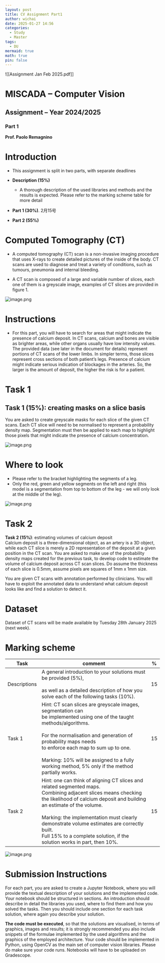 ```yaml
---
layout: post
title: CV Assignment Part1
author: wichai
date: 2025-01-27 14:56
categories:
  - Study
  - Master
tags:
  - DU
mermaid: true
math: true
pin: false
---
```

![[Assignment Jan Feb 2025.pdf]]

# MISCADA – Computer Vision
## Assignment – Year 2024/2025
### Part 1
**Prof. Paolo Remagnino**

# Introduction

- This assignment is split in two parts, with separate deadlines

- **Description (15%)**
  - A thorough description of the used libraries and methods and the results is expected. Please refer to the marking scheme table for more detail
  
- **Part 1 (30%)**. 2月15号

- **Part 2 (55%)**

# Computed Tomography (CT)

- A computed tomography (CT) scan is a non-invasive imaging procedure that uses X-rays to create detailed pictures of the inside of the body. CT scans are used to diagnose and treat a variety of conditions, such as tumours, pneumonia and internal bleeding.

- A CT scan is composed of a large and variable number of slices, each one of them is a greyscale image, examples of CT slices are provided in figure 1.

![image.png](https://wichaiblog-1316355194.cos.ap-hongkong.myqcloud.com/20250127151032.png)

# Instructions

- For this part, you will have to search for areas that might indicate the presence of calcium deposit. In CT scans, calcium and bones are visible as brighter areas, while other organs usually have low intensity values. The provided data (see later in the document for details) represent portions of CT scans of the lower limbs. In simpler terms, those slices represent cross sections of both patient’s legs. Presence of calcium might indicate serious indication of blockages in the arteries. So, the larger is the amount of deposit, the higher the risk is for a patient.

# Task 1

## Task 1 (15%): creating masks on a slice basis
You are asked to create greyscale masks for each slice of the given CT scans. Each CT slice will need to be normalised to represent a probability density map. Segmentation must then be applied to each map to highlight those pixels that might indicate the presence of calcium concentration.

![image.png](https://wichaiblog-1316355194.cos.ap-hongkong.myqcloud.com/20250127151042.png)

# Where to look

- Please refer to the bracket highlighting the segments of a leg.
- Only the red, green and yellow segments on the left and right (this model is a segmentation from top to bottom of the leg - we will only look at the middle of the leg).

![image.png](https://wichaiblog-1316355194.cos.ap-hongkong.myqcloud.com/20250127151054.png)

# Task 2

**Task 2 (15%)**: estimating volumes of calcium deposit  
Calcium deposit is a three-dimensional object, as an artery is a 3D object, while each CT slice is merely a 2D representation of the deposit at a given position in the CT scan. You are asked to make use of the probability density maps created for the previous task, to develop code to estimate the volume of calcium deposit across CT scan slices. Do assume the thickness of each slice is 0.5mm, assume pixels are squares of 1mm x 1mm size.

You are given CT scans with annotation performed by clinicians. You will have to exploit the annotated data to understand what calcium deposit looks like and find a solution to detect it.

# Dataset
Dataset of CT scans will be made available by Tuesday 28th January 2025 (next week).

# Marking scheme

| Task         | comment                                                                                                                                                                                                                                                                                                                                                                        | %   |
| ------------ | ------------------------------------------------------------------------------------------------------------------------------------------------------------------------------------------------------------------------------------------------------------------------------------------------------------------------------------------------------------------------------ | --- |
| Descriptions | A general introduction to your solutions must be provided (5%), <br><br>as well as a detailed description of how you solve each of the following tasks (10%).                                                                                                                                                                                                                  | 15  |
| Task 1       | Hint: CT scan slices are greyscale images, segmentation can <br>be implemented using one of the taught methods/algorithms. <br><br>For the normalisation and generation of probability maps needs <br>to enforce each map to sum up to one. <br><br>Marking: 10% will be assigned to a fully working method, 5% only if the method partially works.                            | 15  |
| Task 2       | Hint: one can think of aligning CT slices and related segmented maps. <br>Combining adjacent slices means checking the likelihood of calcium deposit and building an estimate of the volume. <br> <br>Marking: the implementation must clearly demonstrate volume estimates are correctly built. <br>Full 15% to a complete solution, if the solution works in part, then 10%. | 15  |

![image.png](https://wichaiblog-1316355194.cos.ap-hongkong.myqcloud.com/20250127151131.png)

# Submission Instructions

For each part, you are asked to create a Jupyter Notebook, where you will provide the textual description of your solutions and the implemented code. Your notebook should be structured in sections. An introduction should describe in detail the libraries you used, where to find them and how you solved the tasks. Then you should include one section for each task solution, where again you describe your solution. 

**The code must be executed**, so that the solutions are visualised, in terms of graphics, images and results; it is strongly recommended you also include snippets of the formulae implemented by the used algorithms and the graphics of the employed architecture. Your code should be implemented in Python, using OpenCV as the main set of computer vision libraries. Please do make sure your code runs. Notebooks will have to be uploaded on Gradescope.
